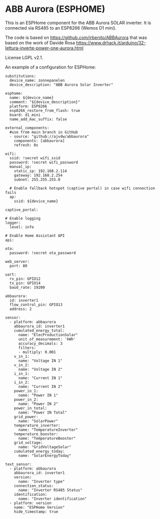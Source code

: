 # ABB Aurora (ESPHOME)
 
This is an ESPHome component for the ABB Aurora SOLAR inverter.
It is connected via RS485 to an ESP8266 (Wemos D1 mini).

The code is based on https://github.com/jrbenito/ABBAurora 
that was based on the work of Davide Rosa 
https://www.drhack.it/arduino/32-lettura-inverte-power-one-aurora.html

License  LGPL v2.1.

An example of a configuration for ESPHome:

```
substitutions:
  device_name: zonnepanelen
  device_description: "ABB Aurora Solar Inverter"
     
esphome:
  name: ${device_name}
  comment: "${device_description}"
  platform: ESP8266
  esp8266_restore_from_flash: true
  board: d1_mini
  name_add_mac_suffix: false

external_components:
  #use from main branch in GitHub
  - source: "github://ajvdw/abbaurora"
    components: [abbaurora]
    refresh: 0s
    
wifi:
  ssid: !secret wifi_ssid
  password: !secret wifi_password
  manual_ip:
    static_ip: 192.168.2.114
    gateway: 192.168.2.254
    subnet: 255.255.255.0  
 
  # Enable fallback hotspot (captive portal) in case wifi connection fails
  ap:
    ssid: ${device_name}
 
captive_portal:
 
# Enable logging
logger:
  level: info
 
# Enable Home Assistant API
api:

ota:
  password: !secret ota_password
 
web_server:
  port: 80
 
uart:
  rx_pin: GPIO12
  tx_pin: GPIO14
  baud_rate: 19200

abbaurora:
  id: inverter1
  flow_control_pin: GPIO13
  address: 2

sensor:
  - platform: abbaurora
    abbaurora_id: inverter1
    cumulated_energy_total: 
      name: "ElecProductionSolar"
      unit_of_measurement: 'kWh'
      accuracy_decimals: 3
      filters:
      - multiply: 0.001
    v_in_1:
      name: "Voltage IN 1"
    v_in_2:
      name: "Voltage IN 2"
    i_in_1:
      name: "Current IN 1"
    i_in_2:
      name: "Current IN 2"
    power_in_1:
      name: "Power IN 1" 
    power_in_2:
      name: "Power IN 2"  
    power_in_total:
      name: "Power IN Total" 
    grid_power:
      name: "SolarPower"
    temperature_inverter:
      name: "TemperatureInverter"
    temperature_booster:
      name: "TemperatureBooster"
    grid_voltage:
      name: "GridVoltageSolar"
    cumulated_energy_today:
      name: "SolarEnergyToday"

text_sensor:
  - platform: abbaurora
    abbaurora_id: inverter1
    version:
      name: "Inverter type"
    connection_status:
      name: "Inverter RS485 Status"
    identification:
      name: "Inverter identification"
  - platform: version
    name: "ESPHome Version"
    hide_timestamp: true
 ```   
